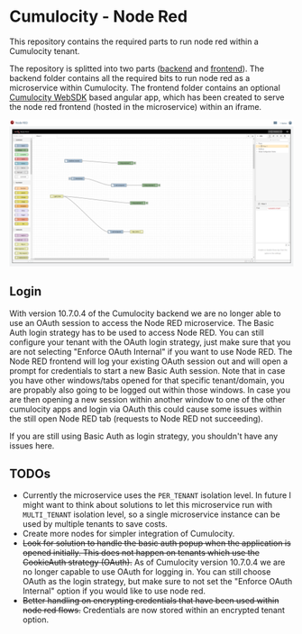 # Cumulocity - Node Red

This repository contains the required parts to run node red within a Cumulocity tenant.

The repository is splitted into two parts ([backend](backend/README.md) and [frontend](frontend/README.md)).
The backend folder contains all the required bits to run node red as a microservice within Cumulocity.
The frontend folder contains an optional [Cumulocity WebSDK](https://cumulocity.com/guides/web/angular/) based angular app, which has been created to serve the node red frontend (hosted in the microservice) within an iframe.


![Sample Image](images/c8y-nodered-sample.png)


## Login
With version 10.7.0.4 of the Cumulocity backend we are no longer able to use an OAuth session to access the Node RED microservice. The Basic Auth login strategy has to be used to access Node RED. You can still configure your tenant with the OAuth login strategy, just make sure that you are not selecting "Enforce OAuth Internal" if you want to use Node RED. The Node RED frontend will log your existing OAuth session out and will open a prompt for credentials to start a new Basic Auth session. Note that in case you have other windows/tabs opened for that specific tenant/domain, you are propably also going to be logged out within those windows. 
In case you are then opening a new session within another window to one of the other cumulocity apps and login via OAuth this could cause some issues within the still open Node RED tab (requests to Node RED not succeeding).

If you are still using Basic Auth as login strategy, you shouldn't have any issues here.
## TODOs
- Currently the microservice uses the `PER_TENANT` isolation level. In future I might want to think about solutions to let this microservice run with `MULTI_TENANT` isolation level, so a single microservice instance can be used by multiple tenants to save costs.
- Create more nodes for simpler integration of Cumulocity.
- ~~Look for solution to handle the basic auth popup when the application is opened initially. This does not happen on tenants which use the CookieAuth strategy (OAuth).~~ As of Cumulocity version 10.7.0.4 we are no longer capable to use OAuth for logging in. You can still choose OAuth as the login strategy, but make sure to not set the "Enforce OAuth Internal" option if you would like to use node red.
- ~~Better handling on encrypting credentials that have been used within node red flows.~~ Credentials are now stored within an encrypted tenant option.